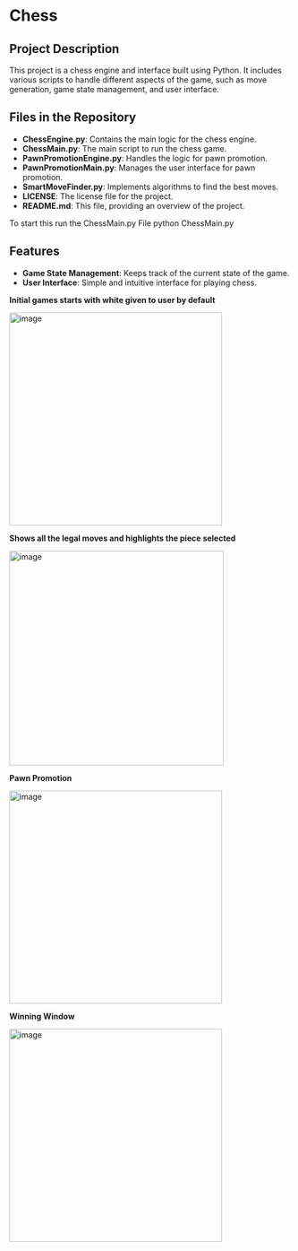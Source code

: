 # Chess

## Project Description
This project is a chess engine and interface built using Python. It includes various scripts to handle different aspects of the game, such as move generation, game state management, and user interface.

## Files in the Repository
- **ChessEngine.py**: Contains the main logic for the chess engine.
- **ChessMain.py**: The main script to run the chess game.
- **PawnPromotionEngine.py**: Handles the logic for pawn promotion.
- **PawnPromotionMain.py**: Manages the user interface for pawn promotion.
- **SmartMoveFinder.py**: Implements algorithms to find the best moves.
- **LICENSE**: The license file for the project.
- **README.md**: This file, providing an overview of the project.


To start this run the ChessMain.py File
python ChessMain.py

## Features
- **Game State Management**: Keeps track of the current state of the game.
- **User Interface**: Simple and intuitive interface for playing chess.

**Initial games starts with white given to user by default**

<img width="380" alt="image" src="https://github.com/user-attachments/assets/378ba345-1b3a-4b44-a57e-10a25d732c6d">



**Shows all the legal moves and highlights the piece selected**

<img width="383" alt="image" src="https://github.com/user-attachments/assets/d362dd9d-3beb-4116-b210-7d2da2b5add8">



**Pawn Promotion**

<img width="380" alt="image" src="https://github.com/user-attachments/assets/0f95e83c-f100-4b39-bcd0-3fe245fd2100">



**Winning Window**

<img width="380" alt="image" src="https://github.com/user-attachments/assets/6164c61d-2048-4ca0-9cf8-b1ef746e9843">



